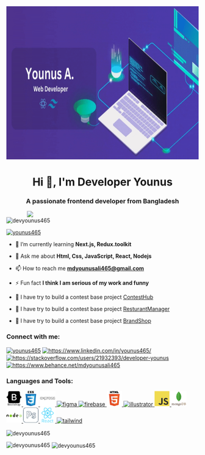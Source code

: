 <img src="https://github.com/devyounus465/devyounus465/blob/main/ezgif.com-video-to-gif.gif" width="100%" height="400px">

<h1 align="center">Hi 👋, I'm Developer Younus</h1>
<h3 align="center">A passionate frontend developer from Bangladesh</h3>

  <img src="https://i.ibb.co/YjYFvBw/4717a813263f471b0def42d70c835ad5.gif" width="450px" align="right" >

<p align="left"> <img src="https://komarev.com/ghpvc/?username=devyounus465&label=Profile%20views&color=0e75b6&style=flat" alt="devyounus465" /> </p>



<p align="left"> <a href="https://twitter.com/younus465" target="blank"><img src="https://img.shields.io/twitter/follow/younus465?logo=twitter&style=for-the-badge" alt="younus465" /></a> </p>

- 🌱 I’m currently learning **Next.js, Redux.toolkit**

- 💬 Ask me about **Html, Css, JavaScript, React, Nodejs**

- 📫 How to reach me **mdyounusali465@gmail.com**

- ⚡ Fun fact **I think I am serious of my work and funny**
- 🔭 I have try to build a contest base project [ContestHub](https://contesthub-8e1e8.web.app/)
- 🔭 I have try to build a contest base project [ResturantManager](https://restaurant-manage-23aad.web.app/)
- 🔭 I have try to build a contest base project [BrandShop](https://brand-shop-d5f32.web.app/)


<h3 align="left">Connect with me:</h3>
<p align="left">
<a href="https://twitter.com/younus465" target="blank"><img align="center" src="https://raw.githubusercontent.com/rahuldkjain/github-profile-readme-generator/master/src/images/icons/Social/twitter.svg" alt="younus465" height="30" width="40" /></a>
<a href="https://linkedin.com/in/https://www.linkedin.com/in/younus465/" target="blank"><img align="center" src="https://raw.githubusercontent.com/rahuldkjain/github-profile-readme-generator/master/src/images/icons/Social/linked-in-alt.svg" alt="https://www.linkedin.com/in/younus465/" height="30" width="40" /></a>
<a href="https://stackoverflow.com/users/https://stackoverflow.com/users/21932393/developer-younus" target="blank"><img align="center" src="https://raw.githubusercontent.com/rahuldkjain/github-profile-readme-generator/master/src/images/icons/Social/stack-overflow.svg" alt="https://stackoverflow.com/users/21932393/developer-younus" height="30" width="40" /></a>
<a href="https://www.behance.net/https://www.behance.net/mdyounusali465" target="blank"><img align="center" src="https://raw.githubusercontent.com/rahuldkjain/github-profile-readme-generator/master/src/images/icons/Social/behance.svg" alt="https://www.behance.net/mdyounusali465" height="30" width="40" /></a>
</p>

<h3 align="left">Languages and Tools:</h3>
<p align="left"> <a href="https://getbootstrap.com" target="_blank" rel="noreferrer"> <img src="https://raw.githubusercontent.com/devicons/devicon/master/icons/bootstrap/bootstrap-plain-wordmark.svg" alt="bootstrap" width="40" height="40"/> </a> <a href="https://www.w3schools.com/css/" target="_blank" rel="noreferrer"> <img src="https://raw.githubusercontent.com/devicons/devicon/master/icons/css3/css3-original-wordmark.svg" alt="css3" width="40" height="40"/> </a> <a href="https://expressjs.com" target="_blank" rel="noreferrer"> <img src="https://raw.githubusercontent.com/devicons/devicon/master/icons/express/express-original-wordmark.svg" alt="express" width="40" height="40"/> </a> <a href="https://www.figma.com/" target="_blank" rel="noreferrer"> <img src="https://www.vectorlogo.zone/logos/figma/figma-icon.svg" alt="figma" width="40" height="40"/> </a> <a href="https://firebase.google.com/" target="_blank" rel="noreferrer"> <img src="https://www.vectorlogo.zone/logos/firebase/firebase-icon.svg" alt="firebase" width="40" height="40"/> </a> <a href="https://www.w3.org/html/" target="_blank" rel="noreferrer"> <img src="https://raw.githubusercontent.com/devicons/devicon/master/icons/html5/html5-original-wordmark.svg" alt="html5" width="40" height="40"/> </a> <a href="https://www.adobe.com/in/products/illustrator.html" target="_blank" rel="noreferrer"> <img src="https://www.vectorlogo.zone/logos/adobe_illustrator/adobe_illustrator-icon.svg" alt="illustrator" width="40" height="40"/> </a> <a href="https://developer.mozilla.org/en-US/docs/Web/JavaScript" target="_blank" rel="noreferrer"> <img src="https://raw.githubusercontent.com/devicons/devicon/master/icons/javascript/javascript-original.svg" alt="javascript" width="40" height="40"/> </a> <a href="https://www.mongodb.com/" target="_blank" rel="noreferrer"> <img src="https://raw.githubusercontent.com/devicons/devicon/master/icons/mongodb/mongodb-original-wordmark.svg" alt="mongodb" width="40" height="40"/> </a> <a href="https://nodejs.org" target="_blank" rel="noreferrer"> <img src="https://raw.githubusercontent.com/devicons/devicon/master/icons/nodejs/nodejs-original-wordmark.svg" alt="nodejs" width="40" height="40"/> </a> <a href="https://www.photoshop.com/en" target="_blank" rel="noreferrer"> <img src="https://raw.githubusercontent.com/devicons/devicon/master/icons/photoshop/photoshop-line.svg" alt="photoshop" width="40" height="40"/> </a> <a href="https://reactjs.org/" target="_blank" rel="noreferrer"> <img src="https://raw.githubusercontent.com/devicons/devicon/master/icons/react/react-original-wordmark.svg" alt="react" width="40" height="40"/> </a> <a href="https://tailwindcss.com/" target="_blank" rel="noreferrer"> <img src="https://www.vectorlogo.zone/logos/tailwindcss/tailwindcss-icon.svg" alt="tailwind" width="40" height="40"/> </a> </p>


<p><img align="center" src="https://github-readme-streak-stats.herokuapp.com/?user=devyounus465&" alt="devyounus465" /></p>

<p><img align="left" src="https://github-readme-stats.vercel.app/api/top-langs?username=devyounus465&show_icons=true&locale=en&layout=compact" alt="devyounus465" /></p>

<p>&nbsp;<img align="center" src="https://github-readme-stats.vercel.app/api?username=devyounus465&show_icons=true&locale=en" alt="devyounus465" /></p>


